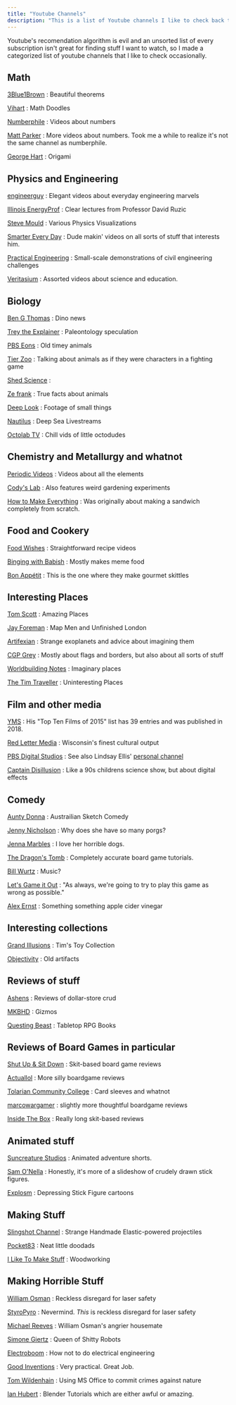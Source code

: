```yaml
---
title: "Youtube Channels"
description: "This is a list of Youtube channels I like to check back to watch."
---
```


Youtube's recomendation algorithm is evil and an unsorted list of every subscription isn't great for finding stuff I want to watch, so I made a categorized list of youtube channels that I like to check occasionally.



## Math

[3Blue1Brown](https://www.youtube.com/channel/UCYO_jab_esuFRV4b17AJtAw/videos?disable_polymer=1)
: Beautiful theorems

[Vihart](https://www.youtube.com/user/Vihart/videos?disable_polymer=1)
: Math Doodles

[Numberphile](https://www.youtube.com/user/numberphile/videos?disable_polymer=1)
: Videos about numbers

[Matt Parker](https://www.youtube.com/user/standupmaths/videos?disable_polymer=1)
: More videos about numbers. Took me a while to realize it's not the same channel as numberphile.

[George Hart](https://www.youtube.com/channel/UCTl0dASnxto6j2wlVs5Bs2Q/videos?disable_polymer=1)
: Origami



## Physics and Engineering

[engineerguy](https://www.youtube.com/user/engineerguyvideo/videos?disable_polymer=1)
: Elegant videos about everyday engineering marvels

[Illinois EnergyProf](https://www.youtube.com/channel/UCKH_iLhhkTyt8Dk4dmeCQ9w/videos?disable_polymer=1)
: Clear lectures from Professor David Ruzic

[Steve Mould](https://www.youtube.com/user/steventhebrave/videos)
: Various Physics Visualizations

[Smarter Every Day](https://www.youtube.com/user/destinws2/videos)
: Dude makin' videos on all sorts of stuff that interests him.

[Practical Engineering](https://www.youtube.com/user/gradyhillhouse/videos)
: Small-scale demonstrations of civil engineering challenges

[Veritasium](https://www.youtube.com/user/1veritasium/videos)
: Assorted videos about science and education.



## Biology
[Ben G Thomas](https://www.youtube.com/channel/UCDSzwZqgtJEnUzacq3ddoOQ/videos?disable_polymer=1)
: Dino news

[Trey the Explainer](https://www.youtube.com/user/GamerCreator12345/videos?disable_polymer=1)
: Paleontology speculation

[PBS Eons](https://www.youtube.com/channel/UCzR-rom72PHN9Zg7RML9EbA/videos?disable_polymer=1)
: Old timey animals 

[Tier Zoo](https://www.youtube.com/channel/UCHsRtomD4twRf5WVHHk-cMw/videos?disable_polymer=1)
: Talking about animals as if they were characters in a fighting game

[Shed Science](https://www.youtube.com/user/shedscience/videos)
:  

[Ze frank](https://www.youtube.com/user/zefrank1/videos)
: True facts about animals 

[Deep Look](https://www.youtube.com/user/KQEDDeepLook/videos?disable_polymer=1)
: Footage of small things


[Nautilus](https://www.youtube.com/user/EVNautilus/videos?disable_polymer=1)
: Deep Sea Livestreams

[Octolab TV](https://www.youtube.com/channel/UCNo_xQ7NvTr31naPAcjQWjg/videos?disable_polymer=1)
: Chill vids of little octodudes





## Chemistry and Metallurgy and whatnot

[Periodic Videos](https://www.youtube.com/user/periodicvideos/videos?disable_polymer=1)
: Videos about all the elements

[Cody's Lab](https://www.youtube.com/user/theCodyReeder/videos?disable_polymer=1)
: Also features weird gardening experiments

[How to Make Everything](https://www.youtube.com/channel/UCfIqCzQJXvYj9ssCoHq327g/videos?disable_polymer=1)
: Was originally about making a sandwich completely from scratch. 





## Food and Cookery

[Food Wishes](https://www.youtube.com/user/foodwishes/videos?disable_polymer=1)
: Straightforward recipe videos

[Binging with Babish](https://www.youtube.com/user/bgfilms/videos?disable_polymer=1)
: Mostly makes meme food

[Bon Appétit](https://www.youtube.com/user/BonAppetitDotCom/videos?view=0&sort=p&flow=grid)
: This is the one where they make gourmet skittles





## Interesting Places

[Tom Scott](https://www.youtube.com/user/enyay/videos?disable_polymer=1)
: Amazing Places

[Jay Foreman](https://www.youtube.com/user/jayforeman51/videos?disable_polymer=1)
: Map Men and Unfinished London

[Artifexian](https://www.youtube.com/user/Artifexian/videos)
: Strange exoplanets and advice about imagining them

[CGP Grey](https://www.youtube.com/user/CGPGrey/videos?disable_polymer=1)
: Mostly about flags and borders, but also about all sorts of stuff

[Worldbuilding Notes](https://www.youtube.com/channel/UCncTjqw75krp9j_wRRh5Gvw/videos?disable_polymer=1)
: Imaginary places

[The Tim Traveller](https://www.youtube.com/user/UC2LVhJH_9cT2XKp0VAfsKOQ/videos?disable_polymer=1)
: Uninteresting Places







## Film and other media

[YMS](https://www.youtube.com/user/YourMovieSucksDOTorg/videos?disable_polymer=1)
: His "Top Ten Films of 2015" list has 39 entries and was published in 2018.

[Red Letter Media](https://www.youtube.com/user/RedLetterMedia/videos?disable_polymer=1)
: Wisconsin's finest cultural output

[PBS Digital Studios](https://www.youtube.com/user/pbsdigitalstudios/videos?disable_polymer=1)
: See also Lindsay Ellis' [personal channel](https://www.youtube.com/user/chezapoctube/videos?disable_polymer=1)

[Captain Disillusion](https://www.youtube.com/user/CaptainDisillusion/videos?disable_polymer=1)
: Like a 90s childrens science show, but about digital effects






## Comedy

[Aunty Donna](https://www.youtube.com/user/TheAuntyDonnaChannel/videos?disable_polymer=1)
: Austrailian Sketch Comedy

[Jenny Nicholson](https://www.youtube.com/user/JennyENicholson/videos?disable_polymer=1)
: Why does she have so many porgs?

[Jenna Marbles](https://www.youtube.com/user/JennaMarbles/videos?disable_polymer=1)
: I love her horrible dogs.

[The Dragon's Tomb](https://www.youtube.com/channel/UC3izYCSBcfi2LfdIr-qg0gQ/videos?disable_polymer=1)
: Completely accurate board game tutorials.

[Bill Wurtz](https://www.youtube.com/user/billwurtz/videos?disable_polymer=1)
: Music? 

[Let's Game it Out](https://www.youtube.com/channel/UCto7D1L-MiRoOziCXK9uT5Q/videos?disable_polymer=1)
: "As always, we're going to try to play this game as wrong as possible."

[Alex Ernst](https://www.youtube.com/user/TheAlexErnstShow/videos)
: Something something apple cider vinegar




## Interesting collections

[Grand Illusions](https://www.youtube.com/user/henders007/videos)
: Tim's Toy Collection

[Objectivity](https://www.youtube.com/channel/UCtwKon9qMt5YLVgQt1tvJKg/videos?disable_polymer=1)
: Old artifacts 





## Reviews of stuff

[Ashens](https://www.youtube.com/user/ashens/videos?disable_polymer=1)
: Reviews of dollar-store crud

[MKBHD](https://www.youtube.com/user/marquesbrownlee/videos?disable_polymer=1)
: Gizmos

[Questing Beast](https://www.youtube.com/channel/UCvYwePdbWSEwUa-Pk02u3Zw/videos?disable_polymer=1)
: Tabletop RPG Books






## Reviews of Board Games in particular

[Shut Up & Sit Down](https://www.youtube.com/channel/UCyRhIGDUKdIOw07Pd8pHxCw/videos?disable_polymer=1)
: Skit-based board game reviews

[Actuallol](https://www.youtube.com/user/actualol/videos?disable_polymer=1)
: More silly boardgame reviews

[Tolarian Community College](https://www.youtube.com/user/tolariancommunity/videos?disable_polymer=1)
: Card sleeves and whatnot

[marcowargamer](https://www.youtube.com/user/marcowargamer/videos?disable_polymer=1)
: slightly more thoughtful boardgame reviews

[Inside The Box](https://www.youtube.com/user/psychoticeps/videos?disable_polymer=1)
: Really long skit-based reviews






## Animated stuff

[Suncreature Studios](https://www.youtube.com/user/SunCreatureStudio/videos?disable_polymer=1)
: Animated adventure shorts.

[Sam O'Nella](https://www.youtube.com/channel/UC1DTYW241WD64ah5BFWn4JA/videos?disable_polymer=1)
: Honestly, it's more of a slideshow of crudely drawn stick figures.

[Explosm](https://www.youtube.com/user/ExplosmEntertainment/videos?disable_polymer=1)
: Depressing Stick Figure cartoons





## Making  Stuff

[Slingshot Channel](https://www.youtube.com/user/JoergSprave/videos)
: Strange Handmade Elastic-powered projectiles

[Pocket83](https://www.youtube.com/user/pocket83/videos?disable_polymer=1)
: Neat little doodads

[I Like To Make Stuff](https://www.youtube.com/user/iliketomakestuffcom/videos?disable_polymer=1)
: Woodworking





## Making Horrible Stuff

[William Osman](https://www.youtube.com/channel/UCfMJ2MchTSW2kWaT0kK94Yw/videos?disable_polymer=1)
: Reckless disregard for laser safety

[StyroPyro](https://www.youtube.com/user/styropyro/videos?disable_polymer=1)
: Nevermind. <i>This</i> is reckless disregard for laser safety 

[Michael Reeves](https://www.youtube.com/channel/UCtHaxi4GTYDpJgMSGy7AeSw/videos?disable_polymer=1)
: William Osman's angrier housemate 

[Simone Giertz](https://www.youtube.com/channel/UC3KEoMzNz8eYnwBC34RaKCQ/videos?disable_polymer=1)
: Queen of Shitty Robots

[Electroboom](https://www.youtube.com/user/msadaghd/videos?disable_polymer=1)
: How not to do electrical engineering 

[Good Inventions](https://www.youtube.com/channel/UCoQBtJ24OUqB4O285xp9ZrQ/videos?disable_polymer=1)
: Very practical. Great Job.

[Tom Wildenhain](https://www.youtube.com/channel/UCgO8vdeWcywARd99Od-H_8A/videos?disable_polymer=1)
: Using MS Office to commit crimes against nature

[Ian Hubert](https://www.youtube.com/channel/mrdodobird/videos?disable_polymer=1)
: Blender Tutorials which are either awful or amazing.

















<!--Gloudas
Thrifter's Guide to Geekery
https://www.youtube.com/channel/UC9EPwKHQ9rFpquOGUILwQ2g/videos
no intitive??
https://www.youtube.com/channel/UCD6ERRdXrF2IZ0R888G8PQg/videos
https://www.youtube.com/channel/UCZFipeZtQM5CKUjx6grh54g/videos
Whistlin Diesel
Fact Fiend?
https://www.youtube.com/user/jblow888/videos
The Royal Instituion
animalogic
-->
